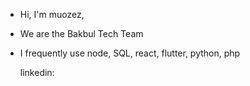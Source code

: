 - Hi, I'm muozez,
- We are the Bakbul Tech Team 
- I frequently use node, SQL, react, flutter, python, php


  linkedin: 
